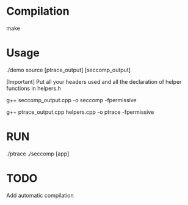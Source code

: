 # Compilation
make

# Usage
./demo source [ptrace_output] [seccomp_output]

[Important] Put all your headers used and all the declaration of helper functions in helpers.h

g++ seccomp_output.cpp -o seccomp -fpermissive


g++ ptrace_output.cpp helpers.cpp -o ptrace -fpermissive

# RUN
./ptrace ./seccomp [app]

# TODO
Add automatic compilation